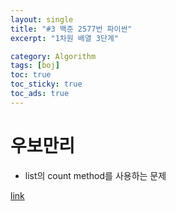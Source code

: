 ```yaml
---
layout: single
title: "#3 백준 2577번 파이썬"
excerpt: "1차원 배열 3단계"

category: Algorithm
tags: [boj]
toc: true
toc_sticky: true
toc_ads: true
---
```


# 우보만리  

- list의 count method를 사용하는 문제

[link](https://www.acmicpc.net/problem/2577)

<script src="https://gist.github.com/hyeonchan523/060eb4bea39ff0d404ce84184e0ac809.js"></script>